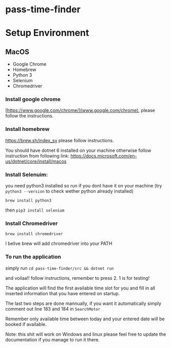 # pass-time-finder

# Setup Environment

## MacOS

* Google Chrome
* Homebrew
* Python 3
* Selenium
* Chromedriver

### Install google chrome
[https://www.google.com/chrome/](www.google.com/chrome), please follow the instructions.

### Install homebrew 

https://brew.sh/index_sv please follow instructions.

You should have dotnet 6 installed on your machine otherwise follow instruction from following link:
https://docs.microsoft.com/en-us/dotnet/core/install/macos

### Install Selenuim:

you need python3 installed so run if you dont have it on your machine (try `python3 --version` to check wether python already installed)

`brew install python3`

then `pip3 install selenium`

### Install Chromedriver

`brew install chromedriver`


I belive brew will add chromedriver into your PATH 

### To run the application

simply run `cd pass-time-finder/src && dotnet run`

and voilaa!! follow instructions, remember to press 2. 1 is for testing!

The application will find the first available time slot for you and fill in all inserted information that you have entered on startup.

The last two steps are done mannually, if you want it automatically simply comment out line 183 and 184 in `SearchMotor`

Remember only available time between today and your entered date will be booked if available.

Note: this shit will work on Windows and linux please feel free to update the documentation if you manage to run it there.
